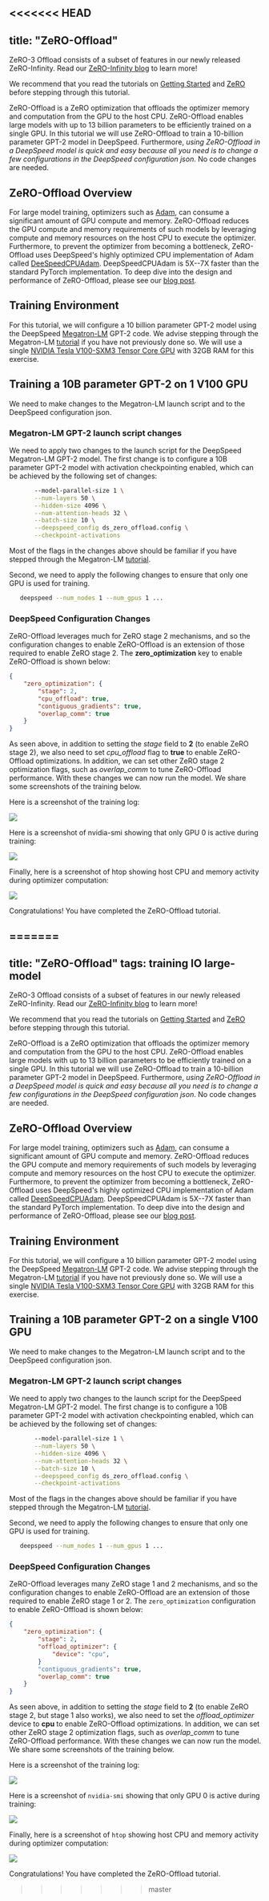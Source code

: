 <<<<<<< HEAD
---
title: "ZeRO-Offload"
---
ZeRO-3 Offload consists of a subset of features in our newly released ZeRO-Infinity. Read our [ZeRO-Infinity blog](https://www.microsoft.com/en-us/research/blog/zero-infinity-and-deepspeed-unlocking-unprecedented-model-scale-for-deep-learning-training/) to learn more!

We recommend that you read the tutorials on [Getting Started](/getting-started/)  and [ZeRO](/tutorials/zero/) before stepping through this tutorial.

ZeRO-Offload is a ZeRO optimization that offloads the optimizer memory and computation from the GPU to the host CPU. ZeRO-Offload enables large models with up to 13 billion parameters to be efficiently trained on a single GPU. In this tutorial we will use ZeRO-Offload to train a 10-billion parameter GPT-2 model in DeepSpeed. Furthermore, *using ZeRO-Offload in a DeepSpeed model is quick and easy because all you need is to change a few configurations in the DeepSpeed configuration json*. No code changes are needed.

## ZeRO-Offload Overview
For large model training, optimizers such as [Adam](https://arxiv.org/abs/1412.6980), can consume a significant amount of GPU compute and memory. ZeRO-Offload reduces the GPU compute and memory requirements of such models by leveraging compute and memory resources on the host CPU  to execute the optimizer. Furthermore, to prevent the optimizer from becoming a bottleneck, ZeRO-Offload uses DeepSpeed's highly optimized CPU implementation of Adam called [DeeSpeedCPUAdam](https://github.com/microsoft/DeepSpeed/tree/master/deepspeed/ops/adam). DeepSpeedCPUAdam is 5X--7X faster than the standard PyTorch implementation. To deep dive into the design and performance of ZeRO-Offload, please see our [blog post](https://www.microsoft.com/en-us/research/blog/deepspeed-extreme-scale-model-training-for-everyone/#toc-heading-3).

## Training Environment
For this tutorial, we will configure a 10 billion parameter GPT-2 model using the DeepSpeed [Megatron-LM](https://github.com/microsoft/DeepSpeedExamples/tree/master/Megatron-LM) GPT-2 code. We advise stepping through the Megatron-LM [tutorial](/tutorials/megatron/) if you have not previously done so. We will use a single [NVIDIA Tesla V100-SXM3 Tensor Core GPU](https://www.nvidia.com/en-us/data-center/v100/) with 32GB RAM for this exercise.

## Training a 10B parameter GPT-2 on 1 V100 GPU
We need to make changes to the Megatron-LM launch script and to the DeepSpeed configuration json.

### Megatron-LM GPT-2 launch script changes
We need to apply two changes to the launch script for the DeepSpeed Megatron-LM GPT-2 model. The first change is to configure a 10B parameter GPT-2 model with activation checkpointing enabled, which can be achieved by the following set of changes:

```bash
       --model-parallel-size 1 \
       --num-layers 50 \
       --hidden-size 4096 \
       --num-attention-heads 32 \
       --batch-size 10 \
       --deepspeed_config ds_zero_offload.config \
       --checkpoint-activations
```

Most of the flags in the changes above should be familiar if you have stepped through the Megatron-LM [tutorial](/tutorials/megatron/).

Second, we need to apply the following changes to ensure that only one GPU is used for training.
```bash
   deepspeed --num_nodes 1 --num_gpus 1 ...
```

### DeepSpeed Configuration Changes
ZeRO-Offload leverages much for ZeRO stage 2 mechanisms, and so the configuration changes to enable ZeRO-Offload is an extension of those required to enable ZeRO stage 2. The **zero_optimization** key to enable ZeRO-Offload is shown below:

```json
{
    "zero_optimization": {
        "stage": 2,
        "cpu_offload": true,
        "contiguous_gradients": true,
        "overlap_comm": true
    }
}
```

As seen above, in addition to setting the _stage_ field to **2** (to enable ZeRO stage 2), we also need to set _cpu_offload_ flag to **true** to enable ZeRO-Offload optimizations. In addition, we can  set other ZeRO stage 2 optimization flags, such as _overlap_comm_ to tune ZeRO-Offload performance.  With these changes we can now run the model. We share some screenshots of the training below.

Here is a screenshot of the training log:

<a href="/assets/images/zero_offload_dp1_10B_log.png">
<img src="/assets/images/zero_offload_dp1_10B_log.png">
</a>


Here is a screenshot of nvidia-smi showing that only GPU 0 is active during training:

<a href="/assets/images/zero_offload_dp1_10B_smi.png">
<img src="/assets/images/zero_offload_dp1_10B_smi.png">
</a>

Finally, here is a screenshot of htop showing host CPU and memory activity during optimizer computation:

<a href="/assets/images/zero_offload_dp1_10B_cpu.png">
<img src="/assets/images/zero_offload_dp1_10B_cpu.png">
</a>

Congratulations! You have completed the ZeRO-Offload tutorial.

=======
---
title: "ZeRO-Offload"
tags: training IO large-model
---
ZeRO-3 Offload consists of a subset of features in our newly released ZeRO-Infinity. Read our [ZeRO-Infinity blog](https://www.microsoft.com/en-us/research/blog/zero-infinity-and-deepspeed-unlocking-unprecedented-model-scale-for-deep-learning-training/) to learn more!

We recommend that you read the tutorials on [Getting Started](/getting-started/)  and [ZeRO](/tutorials/zero/) before stepping through this tutorial.

ZeRO-Offload is a ZeRO optimization that offloads the optimizer memory and computation from the GPU to the host CPU. ZeRO-Offload enables large models with up to 13 billion parameters to be efficiently trained on a single GPU. In this tutorial we will use ZeRO-Offload to train a 10-billion parameter GPT-2 model in DeepSpeed. Furthermore, *using ZeRO-Offload in a DeepSpeed model is quick and easy because all you need is to change a few configurations in the DeepSpeed configuration json*. No code changes are needed.

## ZeRO-Offload Overview
For large model training, optimizers such as [Adam](https://arxiv.org/abs/1412.6980), can consume a significant amount of GPU compute and memory. ZeRO-Offload reduces the GPU compute and memory requirements of such models by leveraging compute and memory resources on the host CPU  to execute the optimizer. Furthermore, to prevent the optimizer from becoming a bottleneck, ZeRO-Offload uses DeepSpeed's highly optimized CPU implementation of Adam called [DeepSpeedCPUAdam](https://github.com/microsoft/DeepSpeed/tree/master/deepspeed/ops/adam). DeepSpeedCPUAdam is 5X--7X faster than the standard PyTorch implementation. To deep dive into the design and performance of ZeRO-Offload, please see our [blog post](https://www.microsoft.com/en-us/research/blog/deepspeed-extreme-scale-model-training-for-everyone/#toc-heading-3).

## Training Environment
For this tutorial, we will configure a 10 billion parameter GPT-2 model using the DeepSpeed [Megatron-LM](https://github.com/microsoft/DeepSpeedExamples/tree/master/Megatron-LM-v1.1.5-ZeRO3) GPT-2 code. We advise stepping through the Megatron-LM [tutorial](/tutorials/megatron/) if you have not previously done so. We will use a single [NVIDIA Tesla V100-SXM3 Tensor Core GPU](https://www.nvidia.com/en-us/data-center/v100/) with 32GB RAM for this exercise.

## Training a 10B parameter GPT-2 on a single V100 GPU
We need to make changes to the Megatron-LM launch script and to the DeepSpeed configuration json.

### Megatron-LM GPT-2 launch script changes
We need to apply two changes to the launch script for the DeepSpeed Megatron-LM GPT-2 model. The first change is to configure a 10B parameter GPT-2 model with activation checkpointing enabled, which can be achieved by the following set of changes:

```bash
       --model-parallel-size 1 \
       --num-layers 50 \
       --hidden-size 4096 \
       --num-attention-heads 32 \
       --batch-size 10 \
       --deepspeed_config ds_zero_offload.config \
       --checkpoint-activations
```

Most of the flags in the changes above should be familiar if you have stepped through the Megatron-LM [tutorial](/tutorials/megatron/).

Second, we need to apply the following changes to ensure that only one GPU is used for training.
```bash
   deepspeed --num_nodes 1 --num_gpus 1 ...
```

### DeepSpeed Configuration Changes
ZeRO-Offload leverages many ZeRO stage 1 and 2 mechanisms, and so the configuration changes to enable ZeRO-Offload are an extension of those required to enable ZeRO stage 1 or 2. The `zero_optimization` configuration to enable ZeRO-Offload is shown below:

```json
{
    "zero_optimization": {
        "stage": 2,
        "offload_optimizer": {
            "device": "cpu",
        }
        "contiguous_gradients": true,
        "overlap_comm": true
    }
}
```

As seen above, in addition to setting the _stage_ field to **2** (to enable ZeRO stage 2, but stage 1 also works), we also need to set the _offload\_optimizer_ device to **cpu** to enable ZeRO-Offload optimizations. In addition, we can set other ZeRO stage 2 optimization flags, such as _overlap\_comm_ to tune ZeRO-Offload performance.  With these changes we can now run the model. We share some screenshots of the training below.

Here is a screenshot of the training log:

<a href="/assets/images/zero_offload_dp1_10B_log.png">
<img src="/assets/images/zero_offload_dp1_10B_log.png">
</a>


Here is a screenshot of `nvidia-smi` showing that only GPU 0 is active during training:

<a href="/assets/images/zero_offload_dp1_10B_smi.png">
<img src="/assets/images/zero_offload_dp1_10B_smi.png">
</a>

Finally, here is a screenshot of `htop` showing host CPU and memory activity during optimizer computation:

<a href="/assets/images/zero_offload_dp1_10B_cpu.png">
<img src="/assets/images/zero_offload_dp1_10B_cpu.png">
</a>

Congratulations! You have completed the ZeRO-Offload tutorial.
>>>>>>> master
